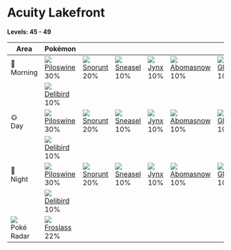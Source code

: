 # Acuity Lakefront

**Levels: 45 - 49**

Area                           | Pokémon                          | &nbsp;                         | &nbsp;                         | &nbsp;                      | &nbsp;                           | &nbsp;
---                            | ---                              | ---                            | ---                            | ---                         | ---                              | ---
🌅<br>Morning                  | ![][221]<br> [Piloswine]<br> 30% | ![][361]<br> [Snorunt]<br> 20% | ![][215]<br> [Sneasel]<br> 10% | ![][124]<br> [Jynx]<br> 10% | ![][460]<br> [Abomasnow]<br> 10% | ![][362]<br> [Glalie]<br> 10%
&nbsp;                         | ![][225]<br>  [Delibird]<br> 10%
🌞<br>Day                      | ![][221]<br> [Piloswine]<br> 30% | ![][361]<br> [Snorunt]<br> 20% | ![][215]<br> [Sneasel]<br> 10% | ![][124]<br> [Jynx]<br> 10% | ![][460]<br> [Abomasnow]<br> 10% | ![][362]<br> [Glalie]<br> 10%
&nbsp;                         | ![][225]<br>  [Delibird]<br> 10%
🌙<br>Night                    | ![][221]<br> [Piloswine]<br> 30% | ![][361]<br> [Snorunt]<br> 20% | ![][215]<br> [Sneasel]<br> 10% | ![][124]<br> [Jynx]<br> 10% | ![][460]<br> [Abomasnow]<br> 10% | ![][362]<br> [Glalie]<br> 10%
&nbsp;                         | ![][225]<br>  [Delibird]<br> 10%
![][poke-radar]<br> Poké Radar | ![][478]<br>  [Froslass]<br> 22%

[Jynx]: ../../pokemon_changes/124/
[Sneasel]: ../../pokemon_changes/215/
[Piloswine]: ../../pokemon_changes/221/
[Delibird]: ../../pokemon_changes/225/
[Snorunt]: ../../pokemon_changes/361/
[Glalie]: ../../pokemon_changes/362/
[Abomasnow]: ../../pokemon_changes/460/
[Froslass]: ../../pokemon_changes/478/
[poke-radar]: ../img/items/poke-radar.png
[124]: ../img/pokemon/124.png
[215]: ../img/pokemon/215.png
[221]: ../img/pokemon/221.png
[225]: ../img/pokemon/225.png
[361]: ../img/pokemon/361.png
[362]: ../img/pokemon/362.png
[460]: ../img/pokemon/460.png
[478]: ../img/pokemon/478.png
